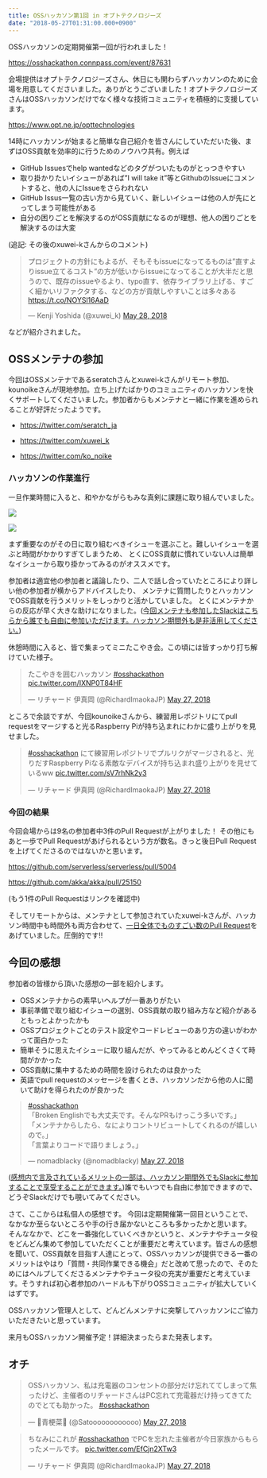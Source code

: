 ```yaml
---
title: OSSハッカソン第1回 in オプトテクノロジーズ
date: "2018-05-27T01:31:00.000+0900"
---
```


OSSハッカソンの定期開催第一回が行われました！

https://osshackathon.connpass.com/event/87631

会場提供はオプトテクノロジーズさん、休日にも関わらずハッカソンのために会場を用意してくださいました。ありがとうございました！オプトテクノロジーズさんはOSSハッカソンだけでなく様々な技術コミュニティを積極的に支援しています。

https://www.opt.ne.jp/opttechnologies

14時にハッカソンが始まると簡単な自己紹介を皆さんにしていただいた後、まずはOSS貢献を効率的に行うためのノウハウ共有。例えば

 * GitHub Issuesでhelp wantedなどのタグがついたものがとっつきやすい
 * 取り掛かりたいイシューがあれば”I will take it”等とGithubのIssueにコメントすると、他の人にIssueをさらわれない
 * GitHub Issus一覧の古い方から見ていく、新しいイシューは他の人が先にとってしまう可能性がある
 * 自分の困りごとを解決するのがOSS貢献になるのが理想、他人の困りごとを解決するのは大変

(追記: その後のxuwei-kさんからのコメント)

<blockquote class="twitter-tweet"><p lang="ja" dir="ltr">プロジェクトの方針にもよるが、そもそもissueになってるものは”直すよりissue立てるコスト”の方が低いからissueになってることが大半だと思うので、既存のissueやるより、typo直す、依存ライブラリ上げる、すごく細かいリファクタする、などの方が貢献しやすいことは多々ある<a href="https://t.co/NOYSl16AaD">https://t.co/NOYSl16AaD</a></p>&mdash; Kenji Yoshida (@xuwei_k) <a href="https://twitter.com/xuwei_k/status/1000971474847449092?ref_src=twsrc%5Etfw">May 28, 2018</a></blockquote> <script async src="https://platform.twitter.com/widgets.js" charset="utf-8"></script>

などが紹介されました。

## OSSメンテナの参加

今回はOSSメンテナであるseratchさんとxuwei-kさんがリモート参加、kounoikeさんが現地参加。立ち上げたばかりのコミュニティのハッカソンを快くサポートしてくださいました。参加者からもメンテナと一緒に作業を進められることが好評だったようです。

- https://twitter.com/seratch_ja

- https://twitter.com/xuwei_k

- https://twitter.com/ko_noike

### ハッカソンの作業進行

一旦作業時間に入ると、和やかながらもみな真剣に課題に取り組んでいました。

![](/images/20180527/20180527231509.jpg)

![](/images/20180527/20180527231537.jpg)

まず重要なのがその日に取り組むべきイシューを選ぶこと。難しいイシューを選ぶと時間がかかりすぎてしまうため、
とくにOSS貢献に慣れていない人は簡単なイシューから取り掛かってみるのがオススメです。

参加者は適宜他の参加者と議論したり、二人で話し合っていたところにより詳しい他の参加者が横からアドバイスしたり、
メンテナに質問したりとハッカソンでOSS貢献を行うメリットをしっかりと活かしていました。
とくにメンテナからの反応が早く大きな助けになりました。([今回メンテナも参加したSlackはこちらから誰でも自由に参加いただけます。ハッカソン期間外も是非活用してください。](https://join.slack.com/t/osshackathon/shared_invite/enQtMzYwMTIxODQ1Mzk1LWY0Mjk4YWI3MDY4NTQ4NTI3MGQ2M2I3ZTgzY2QzOGRjOTg5YTFlYWU1MGU3MTRmODFkM2IyZGQxNGZlNzlkOTM))

休憩時間に入ると、皆で集まってミニたこやき会。この頃には皆すっかり打ち解けていた様子。

<blockquote class="twitter-tweet"><p lang="ja" dir="ltr">たこやきを囲むハッカソン <a href="https://twitter.com/hashtag/osshackathon?src=hash&amp;ref_src=twsrc%5Etfw">#osshackathon</a> <a href="https://t.co/IXNP0T84HF">pic.twitter.com/IXNP0T84HF</a></p>&mdash; リチャード 伊真岡 (@RichardImaokaJP) <a href="https://twitter.com/RichardImaokaJP/status/1000640600364924928?ref_src=twsrc%5Etfw">May 27, 2018</a></blockquote>

ところで余談ですが、今回kounoikeさんから、練習用レポジトリにてpull requestをマージすると光るRaspberry Piが持ち込まれにわかに盛り上がりを見せました。

<blockquote class="twitter-tweet"><p lang="ja" dir="ltr"><a href="https://twitter.com/hashtag/osshackathon?src=hash&amp;ref_src=twsrc%5Etfw">#osshackathon</a> にて練習用レポジトリでプルリクがマージされると、光りだすRaspberry Piなる素敵なデバイスが持ち込まれ盛り上がりを見せているww <a href="https://t.co/sV7rhNk2y3">pic.twitter.com/sV7rhNk2y3</a></p>&mdash; リチャード 伊真岡 (@RichardImaokaJP) <a href="https://twitter.com/RichardImaokaJP/status/1000625391961178112?ref_src=twsrc%5Etfw">May 27, 2018</a></blockquote> <script async src="https://platform.twitter.com/widgets.js" charset="utf-8"></script>

### 今回の結果

今回会場からは9名の参加者中3件のPull Requestが上がりました！
その他にもあと一歩でPull Requestがあげられるという方が数名。きっと後日Pull Requestを上げてくださるのではないかと思います。

https://github.com/serverless/serverless/pull/5004

https://github.com/akka/akka/pull/25150

(もう1件のPull Requestはリンクを確認中)

そしてリモートからは、メンテナとして参加されていたxuwei-kさんが、ハッカソン時間中も時間外も両方合わせて、[一日全体でものすごい数のPull Request](https://github.com/pulls?utf8=%E2%9C%93&q=+is%3Apr+author%3Axuwei-k+created%3A2018-05-27)をあげていました。圧倒的です!!

## 今回の感想

参加者の皆様から頂いた感想の一部を紹介します。

- OSSメンテナからの素早いヘルプが一番ありがたい
- 事前準備で取り組むイシューの選別、OSS貢献の取り組み方など紹介があるともっとよかったかも
- OSSプロジェクトごとのテスト設定やコードレビューのあり方の違いがわかって面白かった
- 簡単そうに思えたイシューに取り組んだが、やってみるとめんどくさくて時間がかかった
- OSS貢献に集中するための時間を設けられたのは良かった
- 英語でpull requestのメッセージを書くとき、ハッカソンだから他の人に聞いて助けを得られたのが良かった 

<blockquote class="twitter-tweet"><p lang="ja" dir="ltr"><a href="https://twitter.com/hashtag/osshackathon?src=hash&amp;ref_src=twsrc%5Etfw">#osshackathon</a><br>「Broken Englishでも大丈夫です。そんなPRもけっこう多いです。」<br>「メンテナからしたら、なによりコントリビュートしてくれるのが嬉しいので。」<br>「言葉よりコードで語りましょう。」</p>&mdash; nomadblacky (@nomadblacky) <a href="https://twitter.com/nomadblacky/status/1000714772482899968?ref_src=twsrc%5Etfw">May 27, 2018</a></blockquote>

([感想内で言及されているメリットの一部は、ハッカソン期間外でもSlackに参加することで享受することができます。](https://join.slack.com/t/osshackathon/shared_invite/enQtMzYwMTIxODQ1Mzk1LWY0Mjk4YWI3MDY4NTQ4NTI3MGQ2M2I3ZTgzY2QzOGRjOTg5YTFlYWU1MGU3MTRmODFkM2IyZGQxNGZlNzlkOTM))誰でもいつでも自由に参加できますので、どうぞSlackだけでも覗いてみてください。

さて、ここからは私個人の感想です。
今回は定期開催第一回目ということで、なかなか至らないところや手の行き届かないところも多かったかと思います。
そんななかで、どこを一番強化していくべきかというと、メンテナやチュータ役をどんどん集めて参加していただくことが重要だと考えています。皆さんの感想を聞いて、OSS貢献を目指す人達にとって、OSSハッカソンが提供できる一番のメリットはやはり「質問・共同作業できる機会」だと改めて思ったので、そのためにはヘルプしてくださるメンテナやチュータ役の充実が重要だと考えています。そうすれば初心者参加のハードルも下がりOSSコミュニティが拡大していくはずです。

OSSハッカソン管理人として、どんどんメンテナに突撃してハッカソンにご協力いただきたいと思っています。

来月もOSSハッカソン開催予定！詳細決まったらまた発表します。

## オチ

<blockquote class="twitter-tweet"><p lang="ja" dir="ltr">OSSハッカソン、私は充電器のコンセントの部分だけ忘れててしまって焦ったけど、主催者のリチャードさんはPC忘れて充電器だけ持ってきてたのでとても助かった。 <a href="https://twitter.com/hashtag/osshackathon?src=hash&amp;ref_src=twsrc%5Etfw">#osshackathon</a></p>&mdash; 🥬青梗菜🥬 (@Satoooooooooooo) <a href="https://twitter.com/Satoooooooooooo/status/1000701329617010688?ref_src=twsrc%5Etfw">May 27, 2018</a></blockquote>

<blockquote class="twitter-tweet"><p lang="ja" dir="ltr">ちなみにこれが <a href="https://twitter.com/hashtag/osshackathon?src=hash&amp;ref_src=twsrc%5Etfw">#osshackathon</a> でPCを忘れた主催者が今日家族からもらったメールです。 <a href="https://t.co/EfCjn2XTw3">pic.twitter.com/EfCjn2XTw3</a></p>&mdash; リチャード 伊真岡 (@RichardImaokaJP) <a href="https://twitter.com/RichardImaokaJP/status/1000714731735285760?ref_src=twsrc%5Etfw">May 27, 2018</a></blockquote>